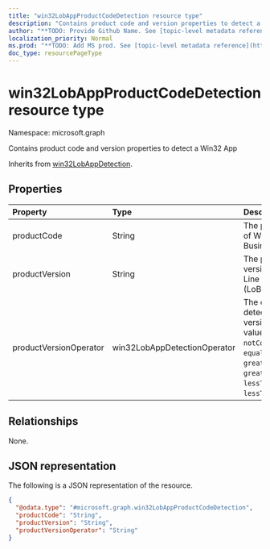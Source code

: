 ```yaml
---
title: "win32LobAppProductCodeDetection resource type"
description: "Contains product code and version properties to detect a Win32 App"
author: "**TODO: Provide Github Name. See [topic-level metadata reference](https://msgo.azurewebsites.net/add/document/guidelines/metadata.html#topic-level-metadata)**"
localization_priority: Normal
ms.prod: "**TODO: Add MS prod. See [topic-level metadata reference](https://msgo.azurewebsites.net/add/document/guidelines/metadata.html#topic-level-metadata)**"
doc_type: resourcePageType
---
```


# win32LobAppProductCodeDetection resource type

Namespace: microsoft.graph



Contains product code and version properties to detect a Win32 App


Inherits from [win32LobAppDetection](../resources/win32lobappdetection.md).

## Properties
|Property|Type|Description|
|:---|:---|:---|
|productCode|String|The product code of Win32 Line of Business (LoB) app.|
|productVersion|String|The product version of Win32 Line of Business (LoB) app.|
|productVersionOperator|win32LobAppDetectionOperator|The operator to detect product version. Possible values are: `notConfigured`, `equal`, `notEqual`, `greaterThan`, `greaterThanOrEqual`, `lessThan`, `lessThanOrEqual`.|

## Relationships
None.

## JSON representation
The following is a JSON representation of the resource.
<!-- {
  "blockType": "resource",
  "@odata.type": "microsoft.graph.win32LobAppProductCodeDetection"
}
-->
``` json
{
  "@odata.type": "#microsoft.graph.win32LobAppProductCodeDetection",
  "productCode": "String",
  "productVersion": "String",
  "productVersionOperator": "String"
}
```

